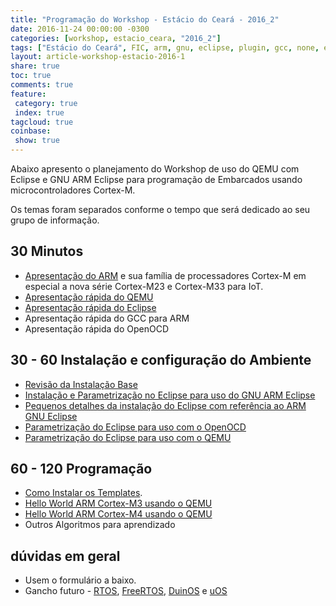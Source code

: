 ```yaml
---
title: "Programação do Workshop - Estácio do Ceará - 2016_2"
date: 2016-11-24 00:00:00 -0300
categories: [workshop, estacio_ceara, "2016_2"]
tags: ["Estácio do Ceará", FIC, arm, gnu, eclipse, plugin, gcc, none, eabi, Workshop, pranejamento]
layout: article-workshop-estacio-2016-1
share: true
toc: true
comments: true
feature:
 category: true
 index: true
tagcloud: true
coinbase:
 show: true
---
```


Abaixo apresento o planejamento do Workshop de uso do QEMU com Eclipse e GNU ARM Eclipse para programação de Embarcados usando microcontroladores Cortex-M.

<!--more-->

Os temas foram separados conforme o tempo que será dedicado ao seu grupo de informação.

## 30 Minutos

 * [Apresentação do ARM](/workshop/estacio_ceara/2016_2/Apresentacao_do_ARM) e sua família de processadores Cortex-M em especial a nova série Cortex-M23 e Cortex-M33 para IoT.
 * [Apresentação rápida do QEMU](/workshop/estacio_ceara/2016_2/Apresentacao_rapida_do_QEMU)
 * [Apresentação rápida do Eclipse](/workshop/estacio_ceara/2016_2/Apresentacao_rapida_do_Eclipse)
 * Apresentação rápida do GCC para ARM
 * Apresentação rápida do OpenOCD
 
## 30 - 60 Instalação e configuração do Ambiente

 * [Revisão da Instalação Base](/workshop/estacio_ceara/2016_2/Instalando_ambiente_para_workshop_estacioce_qemu_eclipse_arm/)
 * [Instalação e Parametrização no Eclipse para uso do GNU ARM Eclipse](workshop/estacio_ceara/2016_2/instalacao_parametrizacao_no_eclipse_pra_uso_do_gnu_arm_eclipse/)
 * [Pequenos detalhes da instalação do Eclipse com referência ao ARM GNU Eclipse](/workshop/estacio_ceara/2016_2/pequenos_detalhes_da-instalacao_do_Eclipse_com_referência_ao_ARM_GNU_Eclipse)
 * [Parametrização do Eclipse para uso com o OpenOCD](/workshop/estacio_ceara/2016_2/parametrizacao_do_eclipse_para_uso_com_o_openocd)
 * [Parametrização do Eclipse para uso com o QEMU](/workshop/estacio_ceara/2016_2/parametrizacao_do_eclipse_para_uso_do_QEMU)
 
## 60 - 120 Programação

 * [Como Instalar os Templates](/workshop/estacio_ceara/2016_2/Como_Instalar_os_Templates_para_Nosso_Workshop/).
 * [Hello World ARM Cortex-M3 usando o QEMU](/workshop/estacio_ceara/2016_2/hello_world_ARM_Cortex-M3-QEMU)
 * [Hello World ARM Cortex-M4 usando o QEMU](/workshop/estacio_ceara/2016_2/hello_world_ARM_Cortex-M4-QEMU)
 * Outros Algoritmos para aprendizado
 
## dúvidas em geral

 * Usem o formulário a baixo.
 * Gancho futuro - [RTOS](/RTOS), [FreeRTOS](/FreeRTOS), [DuinOS](/DuinOS) e [uOS](/uos/)
 
